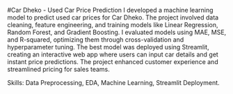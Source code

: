 #Car Dheko - Used Car Price Prediction
I developed a machine learning model to predict used car prices for Car Dheko. The project involved data cleaning, feature engineering, and training models like Linear Regression, Random Forest, and Gradient Boosting. I evaluated models using MAE, MSE, and R-squared, optimizing them through cross-validation and hyperparameter tuning. The best model was deployed using Streamlit, creating an interactive web app where users can input car details and get instant price predictions. The project enhanced customer experience and streamlined pricing for sales teams.

Skills: Data Preprocessing, EDA, Machine Learning, Streamlit Deployment.
